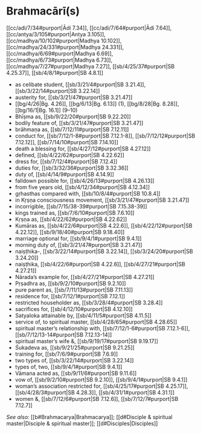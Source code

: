 # Brahmacārī(s)

[[cc/adi/7/34#purport|Ādi 7.34]], [[cc/adi/7/64#purport|Ādi 7.64]], [[cc/antya/3/105#purport|Antya 3.105]], [[cc/madhya/10/102#purport|Madhya 10.102]], [[cc/madhya/24/331#purport|Madhya 24.331]], [[cc/madhya/6/69#purport|Madhya 6.69]], [[cc/madhya/6/73#purport|Madhya 6.73]], [[cc/madhya/7/27#purport|Madhya 7.27]], [[sb/4/25/37#purport|SB 4.25.37]], [[sb/4/8/1#purport|SB 4.8.1]]

* as celibate student, [[sb/3/21/4#purport|SB 3.21.4]], [[sb/3/22/14#purport|SB 3.22.14]]
* austerity for, [[sb/3/21/47#purport|SB 3.21.47]]
*  [[bg/4/26|Bg. 4.26]], [[bg/6/13|Bg. 6.13]] (1), [[bg/8/28|Bg. 8.28]], [[bg/16/1|Bg. 16.1]] (9–10)
* Bhīṣma as, [[sb/9/22/20#purport|SB 9.22.20]]
* bodily feature of, [[sb/3/21/47#purport|SB 3.21.47]]
* brāhmaṇa as, [[sb/7/12/11#purport|SB 7.12.11]]
* conduct for, [[sb/7/12/1-8#purport|SB 7.12.1-8]], [[sb/7/12/12#purport|SB 7.12.12]], [[sb/7/14/10#purport|SB 7.14.10]]
* death a blessing for, [[sb/4/27/12#purport|SB 4.27.12]]
* defined, [[sb/4/22/62#purport|SB 4.22.62]]
* dress for, [[sb/7/12/4#purport|SB 7.12.4]]
* duties for, [[sb/3/32/36#purport|SB 3.32.36]]
* duty of, [[sb/4/14/9#purport|SB 4.14.9]]
* falldown possible for, [[sb/4/26/13#purport|SB 4.26.13]]
* from five years old, [[sb/4/12/34#purport|SB 4.12.34]]
* gṛhasthas compared with, [[sb/10/8/4#purport|SB 10.8.4]]
* in Kṛṣṇa consciousness movement, [[sb/3/21/47#purport|SB 3.21.47]]
* incorrigible, [[sb/7/15/38-39#purport|SB 7.15.38-39]]
* kings trained as, [[sb/7/6/10#purport|SB 7.6.10]]
* Kṛṣṇa as, [[sb/4/22/62#purport|SB 4.22.62]]
* Kumāras as, [[sb/4/22/6#purport|SB 4.22.6]], [[sb/4/22/12#purport|SB 4.22.12]], [[sb/9/18/40#purport|SB 9.18.40]]
* marriage optional for, [[sb/9/4/1#purport|SB 9.4.1]]
* morning duty of, [[sb/3/21/47#purport|SB 3.21.47]]
* naiṣṭhika-, [[sb/3/22/14#purport|SB 3.22.14]], [[sb/3/24/20#purport|SB 3.24.20]]
* naiṣṭhika, [[sb/4/22/6#purport|SB 4.22.6]], [[sb/4/27/21#purport|SB 4.27.21]]
* Nārada’s example for, [[sb/4/27/21#purport|SB 4.27.21]]
* Pṛṣadhra as, [[sb/9/2/10#purport|SB 9.2.10]]
* pure parent as, [[sb/7/11/13#purport|SB 7.11.13]]
* residence for, [[sb/7/12/1#purport|SB 7.12.1]]
* restricted householder as, [[sb/3/28/4#purport|SB 3.28.4]]
* sacrifices for, [[sb/4/12/10#purport|SB 4.12.10]]
* Satyaloka attainable by, [[sb/4/11/5#purport|SB 4.11.5]]
* service of, to spiritual master, [[sb/4/28/65#purport|SB 4.28.65]]
* spiritual master’s relationship with, [[sb/7/12/1-6#purport|SB 7.12.1-6]], [[sb/7/12/13-14#purport|SB 7.12.13-14]]
* spiritual master’s wife &, [[sb/9/19/17#purport|SB 9.19.17]]
* Śukadeva as, [[sb/9/21/25#purport|SB 9.21.25]]
* training for, [[sb/7/6/9#purport|SB 7.6.9]]
* two types of, [[sb/3/22/14#purport|SB 3.22.14]]
* types of, two, [[sb/9/4/1#purport|SB 9.4.1]]
* Vāmana acted as, [[sb/9/11/6#purport|SB 9.11.6]]
* vow of, [[sb/9/2/10#purport|SB 9.2.10]], [[sb/9/4/1#purport|SB 9.4.1]]
* woman’s association restricted for, [[sb/4/25/17#purport|SB 4.25.17]], [[sb/4/28/3#purport|SB 4.28.3]], [[sb/4/31/1#purport|SB 4.31.1]]
* women &, [[sb/7/12/6#purport|SB 7.12.6]], [[sb/7/12/7#purport|SB 7.12.7]]

*See also:* [[b#Brahmacarya|Brahmacarya]]; [[d#Disciple & spiritual master|Disciple & spiritual master]]; [[d#Disciples|Disciples]]
